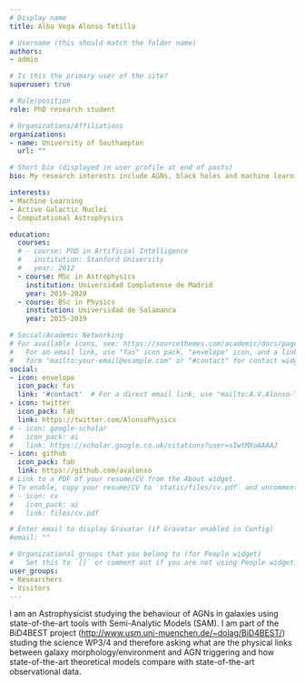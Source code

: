 ```yaml
---
# Display name
title: Alba Vega Alonso Tetilla

# Username (this should match the folder name)
authors:
- admin

# Is this the primary user of the site?
superuser: true

# Role/position
role: PhD research student

# Organizations/Affiliations
organizations:
- name: University of Southampton
  url: ""

# Short bio (displayed in user profile at end of posts)
bio: My research interests include AGNs, black holes and machine learning.

interests:
- Machine Learning
- Active Galactic Nuclei
- Computational Astrophysics

education:
  courses:
  # - course: PhD in Artificial Intelligence
  #   institution: Stanford University
  #   year: 2012
  - course: MSc in Astrophysics
    institution: Universidad Complutense de Madrid
    year: 2019-2020
  - course: BSc in Physics
    institution: Universidad de Salamanca
    year: 2015-2019

# Social/Academic Networking
# For available icons, see: https://sourcethemes.com/academic/docs/page-builder/#icons
#   For an email link, use "fas" icon pack, "envelope" icon, and a link in the
#   form "mailto:your-email@example.com" or "#contact" for contact widget.
social:
- icon: envelope
  icon_pack: fas
  link: '#contact'  # For a direct email link, use "mailto:A.V.Alonso-Tetilla@soton.ac.uk".
- icon: twitter
  icon_pack: fab
  link: https://twitter.com/AlonsoPhysics
# - icon: google-scholar
#   icon_pack: ai
#   link: https://scholar.google.co.uk/citations?user=sIwtMXoAAAAJ
- icon: github
  icon_pack: fab
  link: https://github.com/avalonso
# Link to a PDF of your resume/CV from the About widget.
# To enable, copy your resume/CV to `static/files/cv.pdf` and uncomment the lines below.
# - icon: cv
#   icon_pack: ai
#   link: files/cv.pdf

# Enter email to display Gravatar (if Gravatar enabled in Config)
#email: ""

# Organizational groups that you belong to (for People widget)
#   Set this to `[]` or comment out if you are not using People widget.
user_groups:
- Researchers
- Visitors
---
```

I am an Astrophysicist studying the behaviour of AGNs in galaxies using state-of-the-art tools with Semi-Analytic Models (SAM). I am part of the BiD4BEST project (http://www.usm.uni-muenchen.de/~dolag/BiD4BEST/) studing the science WP3/4 and therefore asking what are the physical links between galaxy morphology/environment and AGN triggering and how state-of-the-art theoretical models compare with state-of-the-art observational data.

